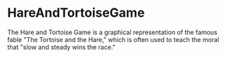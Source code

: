 # HareAndTortoiseGame


The Hare and Tortoise Game is a graphical representation of the famous fable "The Tortoise and the Hare," which is often used to teach the moral that "slow and steady wins the race."
